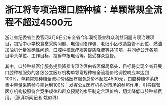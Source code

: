 # 浙江将专项治理口腔种植：单颗常规全流程不超过4500元

浙江省纪委省监委官网3月9日公布全省今年漠视侵害群众利益问题专项治理项目，包括中小学校食堂采购问题、电信网络诈骗、老旧小区改造监管不到位、燃油加油机计量准确性问题、口腔种植医疗服务提质降费等共10项，并同步公开各项目牵头单位、工作目标、投诉举报电话等，接受群众监督。

其中，口腔种植医疗服务提质降费专项治理由省医保局牵头，目标将实现全省开展口腔种植服务的各级公立医疗机构单颗常规种植全流程价格调控响应率达到100%，单颗常规种植全流程价格医疗服务总价不超过4500元，口腔种植体系统集中带量采购参与率达到100%；发挥公立医疗机构对市场的参照作用，引导民营医疗机构按照符合竞争规律和群众预期的水平制定合理价格，切实降低口腔种植费用。（澎湃新闻记者
姚似璐）

